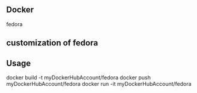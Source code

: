 ## Docker
fedora
## customization of fedora

## Usage
docker build -t myDockerHubAccount/fedora docker push myDockerHubAccount/fedora docker run -it myDockerHubAccount/fedora
